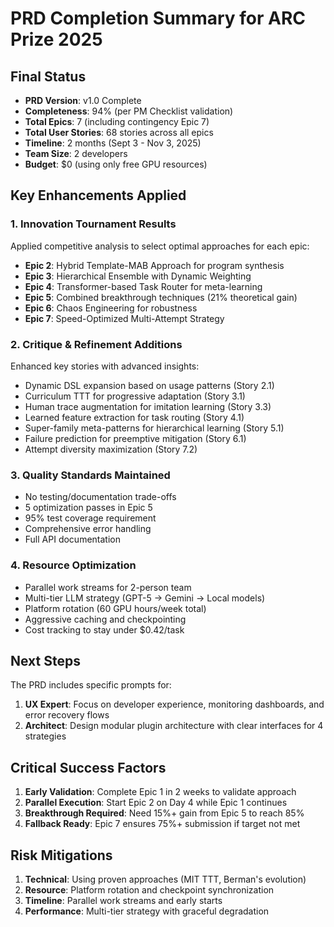 # PRD Completion Summary for ARC Prize 2025

## Final Status
- **PRD Version**: v1.0 Complete
- **Completeness**: 94% (per PM Checklist validation)
- **Total Epics**: 7 (including contingency Epic 7)
- **Total User Stories**: 68 stories across all epics
- **Timeline**: 2 months (Sept 3 - Nov 3, 2025)
- **Team Size**: 2 developers
- **Budget**: $0 (using only free GPU resources)

## Key Enhancements Applied

### 1. Innovation Tournament Results
Applied competitive analysis to select optimal approaches for each epic:
- **Epic 2**: Hybrid Template-MAB Approach for program synthesis
- **Epic 3**: Hierarchical Ensemble with Dynamic Weighting
- **Epic 4**: Transformer-based Task Router for meta-learning
- **Epic 5**: Combined breakthrough techniques (21% theoretical gain)
- **Epic 6**: Chaos Engineering for robustness
- **Epic 7**: Speed-Optimized Multi-Attempt Strategy

### 2. Critique & Refinement Additions
Enhanced key stories with advanced insights:
- Dynamic DSL expansion based on usage patterns (Story 2.1)
- Curriculum TTT for progressive adaptation (Story 3.1)
- Human trace augmentation for imitation learning (Story 3.3)
- Learned feature extraction for task routing (Story 4.1)
- Super-family meta-patterns for hierarchical learning (Story 5.1)
- Failure prediction for preemptive mitigation (Story 6.1)
- Attempt diversity maximization (Story 7.2)

### 3. Quality Standards Maintained
- No testing/documentation trade-offs
- 5 optimization passes in Epic 5
- 95% test coverage requirement
- Comprehensive error handling
- Full API documentation

### 4. Resource Optimization
- Parallel work streams for 2-person team
- Multi-tier LLM strategy (GPT-5 → Gemini → Local models)
- Platform rotation (60 GPU hours/week total)
- Aggressive caching and checkpointing
- Cost tracking to stay under $0.42/task

## Next Steps
The PRD includes specific prompts for:

1. **UX Expert**: Focus on developer experience, monitoring dashboards, and error recovery flows
2. **Architect**: Design modular plugin architecture with clear interfaces for 4 strategies

## Critical Success Factors
1. **Early Validation**: Complete Epic 1 in 2 weeks to validate approach
2. **Parallel Execution**: Start Epic 2 on Day 4 while Epic 1 continues
3. **Breakthrough Required**: Need 15%+ gain from Epic 5 to reach 85%
4. **Fallback Ready**: Epic 7 ensures 75%+ submission if target not met

## Risk Mitigations
1. **Technical**: Using proven approaches (MIT TTT, Berman's evolution)
2. **Resource**: Platform rotation and checkpoint synchronization
3. **Timeline**: Parallel work streams and early starts
4. **Performance**: Multi-tier strategy with graceful degradation